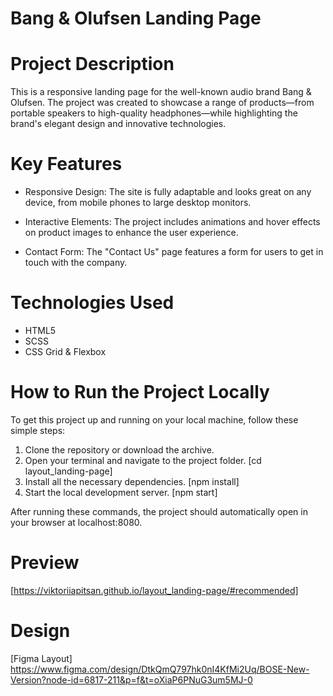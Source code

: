 # Bang & Olufsen Landing Page

# Project Description
This is a responsive landing page for the well-known audio brand Bang & Olufsen. The project was created to showcase a range of products—from portable speakers to high-quality headphones—while highlighting the brand's elegant design and innovative technologies.

# Key Features
- Responsive Design: The site is fully adaptable and looks great on any device, from mobile phones to large desktop monitors.

- Interactive Elements: The project includes animations and hover effects on product images to enhance the user experience.

- Contact Form: The "Contact Us" page features a form for users to get in touch with the company.

# Technologies Used
- HTML5
- SCSS
- CSS Grid & Flexbox

# How to Run the Project Locally
To get this project up and running on your local machine, follow these simple steps:
1. Clone the repository or download the archive.
2. Open your terminal and navigate to the project folder. [cd layout_landing-page]
3. Install all the necessary dependencies. [npm install]
4. Start the local development server. [npm start]

After running these commands, the project should automatically open in your browser at localhost:8080.

# Preview
[https://viktoriiapitsan.github.io/layout_landing-page/#recommended]

# Design
[Figma Layout]
https://www.figma.com/design/DtkQmQ797hk0nI4KfMi2Uq/BOSE-New-Version?node-id=6817-211&p=f&t=oXiaP6PNuG3um5MJ-0






